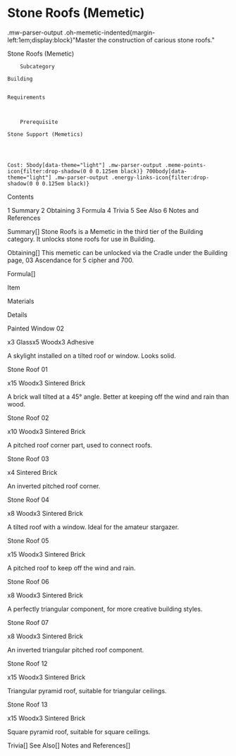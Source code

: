 # Stone Roofs (Memetic)

.mw-parser-output .oh-memetic-indented{margin-left:1em;display:block}"Master the construction of carious stone roofs."

Stone Roofs (Memetic)


	
		
		
	
	



	
		Subcategory
	
	Building


	Requirements


	
		Prerequisite
	
	Stone Support (Memetics)



	
	Cost: 5body[data-theme="light"] .mw-parser-output .meme-points-icon{filter:drop-shadow(0 0 0.125em black)} 700body[data-theme="light"] .mw-parser-output .energy-links-icon{filter:drop-shadow(0 0 0.125em black)}





Contents

1 Summary
2 Obtaining
3 Formula
4 Trivia
5 See Also
6 Notes and References



Summary[]
Stone Roofs is a Memetic in the third tier of the Building category. It unlocks stone roofs for use in Building.

Obtaining[]
This memetic can be unlocked via the Cradle under the Building page, 03 Ascendance for 5 cipher and  700.

Formula[]


Item

Materials

Details


Painted Window 02

x3 Glassx5 Woodx3 Adhesive

A skylight installed on a tilted roof or window. Looks solid.


Stone Roof 01

x15 Woodx3 Sintered Brick

A brick wall tilted at a 45° angle. Better at keeping off the wind and rain than wood.


Stone Roof 02

x10 Woodx3 Sintered Brick

A pitched roof corner part, used to connect roofs.


Stone Roof 03

x4 Sintered Brick

An inverted pitched roof corner.


Stone Roof 04

x8 Woodx3 Sintered Brick

A tilted roof with a window. Ideal for the amateur stargazer.


Stone Roof 05

x15 Woodx3 Sintered Brick

A pitched roof to keep off the wind and rain.


Stone Roof 06

x8 Woodx3 Sintered Brick

A perfectly triangular component, for more creative building styles.


Stone Roof 07

x8 Woodx3 Sintered Brick

An inverted triangular pitched roof component.


Stone Roof 12

x15 Woodx3 Sintered Brick

Triangular pyramid roof, suitable for triangular ceilings.


Stone Roof 13

x15 Woodx3 Sintered Brick

Square pyramid roof, suitable for square ceilings.

Trivia[]
See Also[]
Notes and References[]
